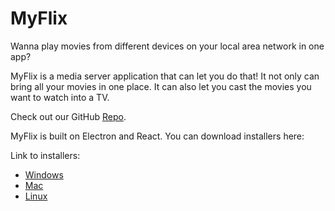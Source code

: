 # MyFlix

Wanna play movies from different devices on your local area network in one app?

MyFlix is a media server application that can let you do that! It not only can bring all your movies in one place. It can also let you cast the movies you want to watch into a TV.
  
  
Check out our GitHub [Repo](https://github.com/TEAMBAMM/myflix).

MyFlix is built on Electron and React. You can download installers here:

Link to installers:
 - [Windows](https://github.com/TEAMBAMM/myflix/raw/master/dist/MyFlix%20Setup%200.1.0.exe)
 - [Mac](https://drive.google.com/open?id=1eW1ZxCNau96xA48fvmhrMbNqldZc4wBL)
 - [Linux](https://drive.google.com/open?id=1cGs6Vz8DOP4BEHh11Rob-A9CcOu4MVUr)
